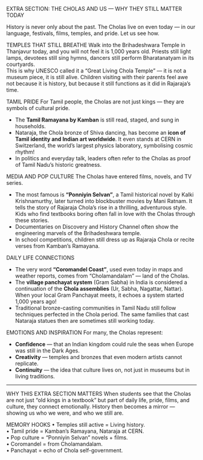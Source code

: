 EXTRA SECTION: THE CHOLAS AND US — WHY THEY STILL MATTER TODAY

History is never only about the past. The Cholas live on even today — in our language, festivals, films, temples, and pride. Let us see how.

TEMPLES THAT STILL BREATHE
Walk into the Brihadeshwara Temple in Thanjavur today, and you will not feel it is 1,000 years old. Priests still light lamps, devotees still sing hymns, dancers still perform Bharatanatyam in its courtyards.  
This is why UNESCO called it a “Great Living Chola Temple” — it is not a museum piece, it is still alive. Children visiting with their parents feel awe not because it is history, but because it still functions as it did in Rajaraja’s time.

TAMIL PRIDE
For Tamil people, the Cholas are not just kings — they are symbols of cultural pride.  
- The **Tamil Ramayana by Kamban** is still read, staged, and sung in households.  
- Nataraja, the Chola bronze of Shiva dancing, has become an **icon of Tamil identity and Indian art worldwide**. It even stands at CERN in Switzerland, the world’s largest physics laboratory, symbolising cosmic rhythm!  
- In politics and everyday talk, leaders often refer to the Cholas as proof of Tamil Nadu’s historic greatness.

MEDIA AND POP CULTURE
The Cholas have entered films, novels, and TV series.  
- The most famous is **“Ponniyin Selvan”**, a Tamil historical novel by Kalki Krishnamurthy, later turned into blockbuster movies by Mani Ratnam. It tells the story of Rajaraja Chola’s rise in a thrilling, adventurous style. Kids who find textbooks boring often fall in love with the Cholas through these stories.  
- Documentaries on Discovery and History Channel often show the engineering marvels of the Brihadeshwara temple.  
- In school competitions, children still dress up as Rajaraja Chola or recite verses from Kamban’s Ramayana.  

DAILY LIFE CONNECTIONS
- The very word **“Coromandel Coast”**, used even today in maps and weather reports, comes from “Cholamandalam” — land of the Cholas.  
- The **village panchayat system** (Gram Sabha) in India is considered a continuation of the **Chola assemblies** (Ur, Sabha, Nagattar, Nattar). When your local Gram Panchayat meets, it echoes a system started 1,000 years ago!  
- Traditional bronze-casting communities in Tamil Nadu still follow techniques perfected in the Chola period. The same families that cast Nataraja statues then are sometimes still working today.

EMOTIONS AND INSPIRATION
For many, the Cholas represent:  
- **Confidence** — that an Indian kingdom could rule the seas when Europe was still in the Dark Ages.  
- **Creativity** — temples and bronzes that even modern artists cannot replicate.  
- **Continuity** — the idea that culture lives on, not just in museums but in living traditions.  

---

WHY THIS EXTRA SECTION MATTERS
When students see that the Cholas are not just “old kings in a textbook” but part of daily life, pride, films, and culture, they connect emotionally. History then becomes a mirror — showing us who we were, and who we still are.

MEMORY HOOKS
• Temples still active = Living history.  
• Tamil pride = Kamban’s Ramayana, Nataraja at CERN.  
• Pop culture = “Ponniyin Selvan” novels + films.  
• Coromandel = from Cholamandalam.  
• Panchayat = echo of Chola self-government.  
